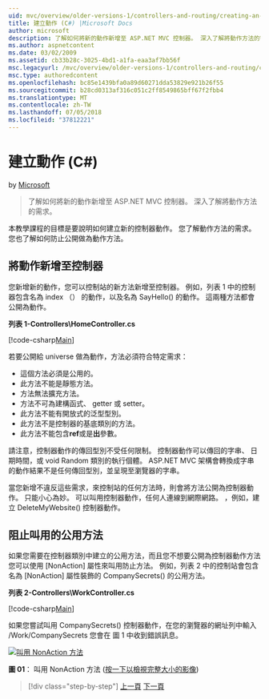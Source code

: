```yaml
---
uid: mvc/overview/older-versions-1/controllers-and-routing/creating-an-action-cs
title: 建立動作 (C#) |Microsoft Docs
author: microsoft
description: 了解如何將新的動作新增至 ASP.NET MVC 控制器。 深入了解將動作方法的需求。
ms.author: aspnetcontent
ms.date: 03/02/2009
ms.assetid: cb33b28c-3025-4bd1-a1fa-eaa3af7bb56f
msc.legacyurl: /mvc/overview/older-versions-1/controllers-and-routing/creating-an-action-cs
msc.type: authoredcontent
ms.openlocfilehash: bc85e1439bfa0a89d60271dda53829e921b26f55
ms.sourcegitcommit: b28cd0313af316c051c2ff8549865bff67f2fbb4
ms.translationtype: MT
ms.contentlocale: zh-TW
ms.lasthandoff: 07/05/2018
ms.locfileid: "37812221"
---
```

<a name="creating-an-action-c"></a>建立動作 (C#)
====================
by [Microsoft](https://github.com/microsoft)

> 了解如何將新的動作新增至 ASP.NET MVC 控制器。 深入了解將動作方法的需求。


本教學課程的目標是要說明如何建立新的控制器動作。 您了解動作方法的需求。 您也了解如何防止公開做為動作方法。

## <a name="adding-an-action-to-a-controller"></a>將動作新增至控制器

您新增新的動作，您可以控制站的新方法新增至控制器。 例如，列表 1 中的控制器包含名為 index （） 的動作，以及名為 SayHello() 的動作。 這兩種方法都會公開為動作。

**列表 1-Controllers\HomeController.cs**

[!code-csharp[Main](creating-an-action-cs/samples/sample1.cs)]

若要公開給 universe 做為動作，方法必須符合特定需求：

- 這個方法必須是公用的。
- 此方法不能是靜態方法。
- 方法無法擴充方法。
- 方法不可為建構函式、 getter 或 setter。
- 此方法不能有開放式的泛型型別。
- 此方法不是控制器的基底類別的方法。
- 此方法不能包含**ref**或是**出**參數。

請注意，控制器動作的傳回型別不受任何限制。 控制器動作可以傳回的字串、 日期時間，或 void Random 類別的執行個體。 ASP.NET MVC 架構會轉換成字串的動作結果不是任何傳回型別，並呈現至瀏覽器的字串。

當您新增不違反這些需求，來控制站的任何方法時，則會將方法公開為控制器動作。 只能小心為妙。 可以叫用控制器動作，任何人連線到網際網路。 ，例如，建立 DeleteMyWebsite() 控制器動作。

## <a name="preventing-a-public-method-from-being-invoked"></a>阻止叫用的公用方法

如果您需要在控制器類別中建立的公用方法，而且您不想要公開為控制器動作方法您可以使用 [NonAction] 屬性來叫用防止方法。 例如，列表 2 中的控制站會包含名為 [NonAction] 屬性裝飾的 CompanySecrets() 的公用方法。

**列表 2-Controllers\WorkController.cs**

[!code-csharp[Main](creating-an-action-cs/samples/sample2.cs)]

如果您嘗試叫用 CompanySecrets() 控制器動作，在您的瀏覽器的網址列中輸入 /Work/CompanySecrets 您會在 圖 1 中收到錯誤訊息。


[![叫用 NonAction 方法](creating-an-action-cs/_static/image1.jpg)](creating-an-action-cs/_static/image1.png)

**圖 01**： 叫用 NonAction 方法 ([按一下以檢視完整大小的影像](creating-an-action-cs/_static/image2.png))

> [!div class="step-by-step"]
> [上一頁](creating-a-controller-cs.md)
> [下一頁](asp-net-mvc-routing-overview-vb.md)
